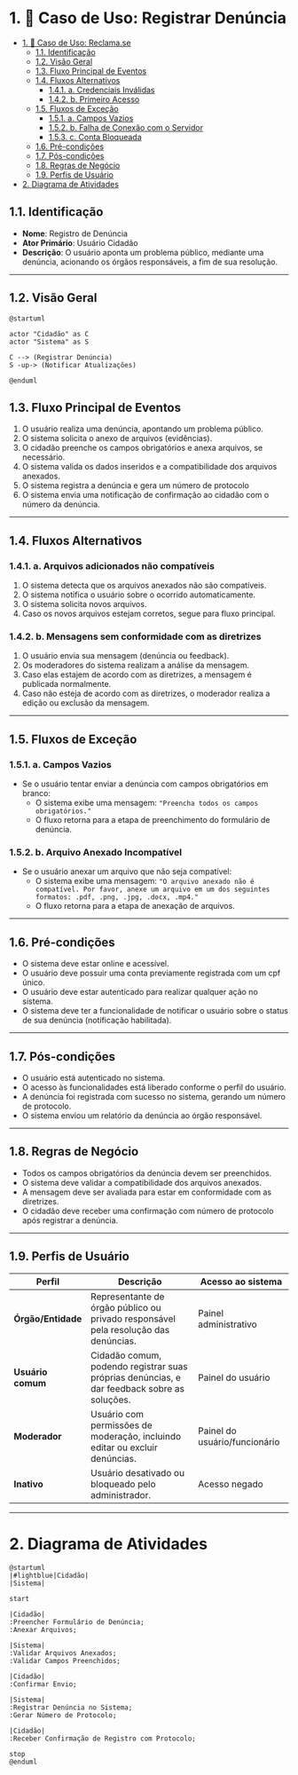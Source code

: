 # 1. 🎯 Caso de Uso: Registrar Denúncia
- [1. 🎯 Caso de Uso: Reclama.se](#1--caso-de-uso-reclama.se)
	- [1.1. Identificação](#11-identificação)
	- [1.2. Visão Geral](#12-visão-geral)
	- [1.3. Fluxo Principal de Eventos](#13-fluxo-principal-de-eventos)
	- [1.4. Fluxos Alternativos](#14-fluxos-alternativos)
		- [1.4.1. a. Credenciais Inválidas](#141-a-credenciais-inválidas)
		- [1.4.2. b. Primeiro Acesso](#142-b-primeiro-acesso)
	- [1.5. Fluxos de Exceção](#15-fluxos-de-exceção)
		- [1.5.1. a. Campos Vazios](#151-a-campos-vazios)
		- [1.5.2. b. Falha de Conexão com o Servidor](#152-b-falha-de-conexão-com-o-servidor)
		- [1.5.3. c. Conta Bloqueada](#153-c-conta-bloqueada)
	- [1.6. Pré-condições](#16-pré-condições)
	- [1.7. Pós-condições](#17-pós-condições)
	- [1.8. Regras de Negócio](#18-regras-de-negócio)
	- [1.9. Perfis de Usuário](#19-perfis-de-usuário)
- [2. Diagrama de Atividades](#2-diagrama-de-atividades)


## 1.1. Identificação
- **Nome**: Registro de Denúncia  
- **Ator Primário**: Usuário Cidadão
- **Descrição**: O usuário aponta um problema público, mediante uma denúncia, acionando os órgãos responsáveis, a fim de sua resolução. 
---


## 1.2. Visão Geral

```puml
@startuml

actor "Cidadão" as C
actor "Sistema" as S

C --> (Registrar Denúncia)
S -up-> (Notificar Atualizações)

@enduml
```

## 1.3. Fluxo Principal de Eventos
1. O usuário realiza uma denúncia, apontando um problema público.
2. O sistema solicita o anexo de arquivos (evidências).
3. O cidadão preenche os campos obrigatórios e anexa arquivos, se necessário.
4. O sistema valida os dados inseridos e a compatibilidade dos arquivos anexados.
5. O sistema registra a denúncia e gera um número de protocolo
6. O sistema envia uma notificação de confirmação ao cidadão com o número da denúncia.

---

## 1.4. Fluxos Alternativos

### 1.4.1. a. Arquivos adicionados não compatíveis
1. O sistema detecta que os arquivos anexados não são compatíveis.
2. O sistema notifica o usuário sobre o ocorrido automaticamente.
3. O sistema solicita novos arquivos.
4. Caso os novos arquivos estejam corretos, segue para fluxo principal.

### 1.4.2. b. Mensagens sem conformidade com as diretrizes
1. O usuário envia sua mensagem (denúncia ou feedback).
2. Os moderadores do sistema realizam a análise da mensagem.
3. Caso elas estajem de acordo com as diretrizes, a mensagem é publicada normalmente.
4. Caso não esteja de acordo com as diretrizes, o moderador realiza a edição ou exclusão da mensagem.

---

## 1.5. Fluxos de Exceção

### 1.5.1. a. Campos Vazios
- Se o usuário tentar enviar a denúncia com campos obrigatórios em branco:
  - O sistema exibe uma mensagem: `"Preencha todos os campos obrigatórios."`
  - O fluxo retorna para a etapa de preenchimento do formulário de denúncia.

### 1.5.2. b. Arquivo Anexado Incompatível
- Se o usuário anexar um arquivo que não seja compatível:
  - O sistema exibe uma mensagem: `"O arquivo anexado não é compatível. Por favor, anexe um arquivo em um dos seguintes formatos: .pdf, .png, .jpg, .docx, .mp4."`
  - O fluxo retorna para a etapa de anexação de arquivos.
    
---

## 1.6. Pré-condições
- O sistema deve estar online e acessível.
- O usuário deve possuir uma conta previamente registrada com um cpf único.
- O usuário deve estar autenticado para realizar qualquer ação no sistema.
- O sistema deve ter a funcionalidade de notificar o usuário sobre o status de sua denúncia (notificação habilitada).

---

## 1.7. Pós-condições
- O usuário está autenticado no sistema.
- O acesso às funcionalidades está liberado conforme o perfil do usuário.
- A denúncia foi registrada com sucesso no sistema, gerando um número de protocolo.
- O sistema enviou um relatório da denúncia ao órgão responsável.
  
---

## 1.8. Regras de Negócio
- Todos os campos obrigatórios da denúncia devem ser preenchidos.
- O sistema deve validar a compatibilidade dos arquivos anexados.
- A mensagem deve ser avaliada para estar em conformidade com as diretrizes.
- O cidadão deve receber uma confirmação com número de protocolo após registrar a denúncia.
  
---

## 1.9. Perfis de Usuário
| Perfil             | Descrição                                                                                   | Acesso ao sistema             |
| ------------------ | ------------------------------------------------------------------------------------------- | ----------------------------- |
| **Órgão/Entidade** | Representante de órgão público ou privado responsável pela resolução das denúncias.         | Painel administrativo         |
| **Usuário comum**  | Cidadão comum, podendo registrar suas próprias denúncias, e dar feedback sobre as soluções. | Painel do usuário             |
| **Moderador**      | Usuário com permissões de moderação, incluindo editar ou excluir denúncias.                 | Painel do usuário/funcionário |
| **Inativo**        | Usuário desativado ou bloqueado pelo administrador.                                         | Acesso negado                 |

---

# 2. Diagrama de Atividades

```plantuml
@startuml
|#lightblue|Cidadão|
|Sistema|

start

|Cidadão|
:Preencher Formulário de Denúncia;
:Anexar Arquivos;

|Sistema|
:Validar Arquivos Anexados;
:Validar Campos Preenchidos;

|Cidadão|
:Confirmar Envio;

|Sistema|
:Registrar Denúncia no Sistema;
:Gerar Número de Protocolo;

|Cidadão|
:Receber Confirmação de Registro com Protocolo;

stop
@enduml
```
